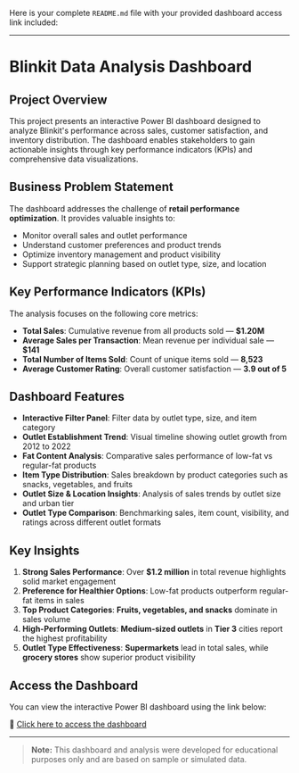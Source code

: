 Here is your complete `README.md` file with your provided dashboard access link included:

---

# **Blinkit Data Analysis Dashboard**

## **Project Overview**

This project presents an interactive Power BI dashboard designed to analyze Blinkit's performance across sales, customer satisfaction, and inventory distribution. The dashboard enables stakeholders to gain actionable insights through key performance indicators (KPIs) and comprehensive data visualizations.

## **Business Problem Statement**

The dashboard addresses the challenge of **retail performance optimization**. It provides valuable insights to:

* Monitor overall sales and outlet performance
* Understand customer preferences and product trends
* Optimize inventory management and product visibility
* Support strategic planning based on outlet type, size, and location

## **Key Performance Indicators (KPIs)**

The analysis focuses on the following core metrics:

* **Total Sales**: Cumulative revenue from all products sold — **\$1.20M**
* **Average Sales per Transaction**: Mean revenue per individual sale — **\$141**
* **Total Number of Items Sold**: Count of unique items sold — **8,523**
* **Average Customer Rating**: Overall customer satisfaction — **3.9 out of 5**

## **Dashboard Features**

* **Interactive Filter Panel**: Filter data by outlet type, size, and item category
* **Outlet Establishment Trend**: Visual timeline showing outlet growth from 2012 to 2022
* **Fat Content Analysis**: Comparative sales performance of low-fat vs regular-fat products
* **Item Type Distribution**: Sales breakdown by product categories such as snacks, vegetables, and fruits
* **Outlet Size & Location Insights**: Analysis of sales trends by outlet size and urban tier
* **Outlet Type Comparison**: Benchmarking sales, item count, visibility, and ratings across different outlet formats

## **Key Insights**

1. **Strong Sales Performance**: Over **\$1.2 million** in total revenue highlights solid market engagement
2. **Preference for Healthier Options**: Low-fat products outperform regular-fat items in sales
3. **Top Product Categories**: **Fruits, vegetables, and snacks** dominate in sales volume
4. **High-Performing Outlets**: **Medium-sized outlets** in **Tier 3** cities report the highest profitability
5. **Outlet Type Effectiveness**: **Supermarkets** lead in total sales, while **grocery stores** show superior product visibility

## **Access the Dashboard**

You can view the interactive Power BI dashboard using the link below:

🔗 [Click here to access the dashboard](https://bmlmunjaluniversity-my.sharepoint.com/:u:/g/personal/udit_kumar_22cse_bmu_edu_in/EVakqbxS8JBHi3K2FjL6n0UBWKUTIjn7wnlsIQMEoG48-A?e=Ycxkos)

---

> **Note:** This dashboard and analysis were developed for educational purposes only and are based on sample or simulated data.
